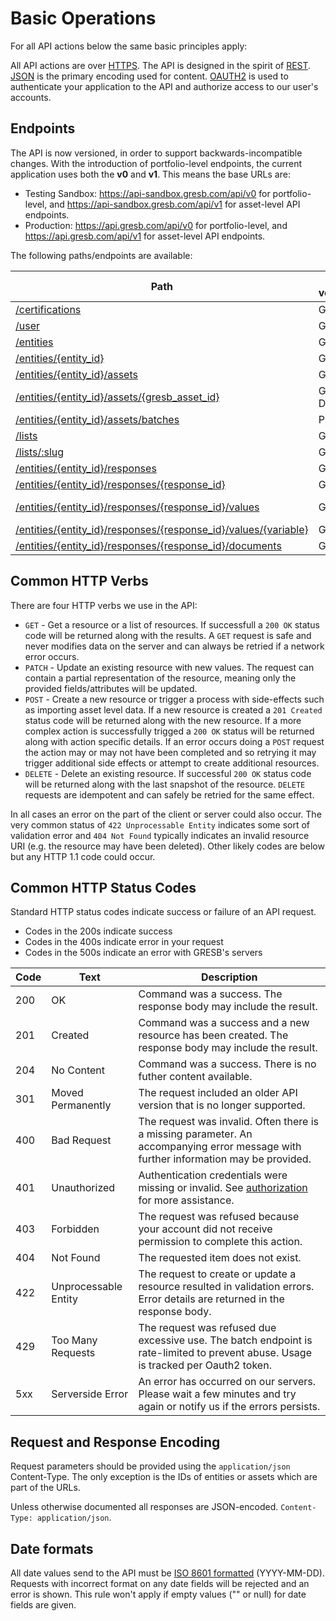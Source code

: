 # Basic Operations

For all API actions below the same basic principles apply:

All API actions are over
[HTTPS](http://en.wikipedia.org/wiki/Hypertext_Transfer_Protocol). The API is
designed in the spirit of
[REST](http://en.wikipedia.org/wiki/Representational_state_transfer).
[JSON](http://json.org/) is the primary encoding used for content.
[OAUTH2](#api-authorization) is used to authenticate your application to the
API and authorize access to our user's accounts.

## Endpoints

The API is now versioned, in order to support backwards-incompatible changes.
With the introduction of portfolio-level endpoints, the current application uses both the **v0** and **v1**. This means the base URLs are:

- Testing Sandbox: <https://api-sandbox.gresb.com/api/v0> for portfolio-level, and <https://api-sandbox.gresb.com/api/v1> for asset-level API endpoints.
- Production: <https://api.gresb.com/api/v0> for portfolio-level, and <https://api.gresb.com/api/v1> for asset-level API endpoints.

The following paths/endpoints are available:

| Path                                                                                | HTTP verbs/methods | Version
|-------------------------------------------------------------------------------------|--------------------|--------
| [/certifications](#certifications)                                                  | GET                | v1
| [/user](#users)                                                                     | GET                | v1
| [/entities](#reporting-entities)                                                    | GET                | v1
| [/entities/{entity_id}](#reporting-entities)                                        | GET                | v1
| [/entities/{entity_id}/assets](#asset-data)                                         | GET, POST          | v1
| [/entities/{entity_id}/assets/{gresb_asset_id}](#asset-data)                        | GET, PATCH, DELETE | v1
| [/entities/{entity_id}/assets/batches](#batch-asset-operations)                     | POST               | v1
| [/lists](#portfolio-data-get-lists)                                                 | GET                | v0
| [/lists/:slug](#portfolio-data-get-lists-slug)                                      | GET                | v0
| [/entities/{entity_id}/responses](#portfolio-data-get-entities-entity_id-responses) | GET                | v0
| [/entities/{entity_id}/responses/{response_id}](#portfolio-data-get-entities-entity_id-responses-response_id)                         | GET                | v0
| [/entities/{entity_id}/responses/{response_id}/values](#portfolio-data-get-entities-entity_id-responses-response_id-values-placeholder)                  | GET                | v0 **PLACEHOLDER**
| [/entities/{entity_id}/responses/{response_id}/values/{variable}](#portfolio-data-get-api-v0-entities-entity_id-responses-response_id-values-variable)       | GET, POST          | v0
| [/entities/{entity_id}/responses/{response_id}/documents](#evidence-upload)             | GET                | v0


## Common HTTP Verbs

There are four HTTP verbs we use in the API:

 * `GET` - Get a resource or a list of resources. If successfull a `200 OK`
   status code will be returned along with the results. A `GET` request is safe
   and never modifies data on the server and can always be retried if a network
   error occurs.
 * `PATCH` - Update an existing resource with new values. The request can
   contain a partial representation of the resource, meaning only the provided
   fields/attributes will be updated.
 * `POST` - Create a new resource or trigger a process with side-effects such
   as importing asset level data. If a new resource is created a `201 Created`
   status code will be returned along with the new resource. If a more complex
   action is successfully trigged a `200 OK` status will be returned along with
   action specific details. If an error occurs doing a `POST` request the
   action may or may not have been completed and so retrying it may trigger
   additional side effects or attempt to create additional resources.
 * `DELETE` - Delete an existing resource. If successful `200 OK` status code
   will be returned along with the last snapshot of the resource. `DELETE`
   requests are idempotent and can safely be retried for the same effect.

In all cases an error on the part of the client or server could also occur. The
very common status of `422 Unprocessable Entity` indicates some sort of
validation error and `404 Not Found` typically indicates an invalid resource
URI (e.g. the resource may have been deleted). Other likely codes are below but
any HTTP 1.1 code could occur.

## Common HTTP Status Codes

Standard HTTP status codes indicate success or failure of an API request.

* Codes in the 200s indicate success
* Codes in the 400s indicate error in your request
* Codes in the 500s indicate an error with GRESB's servers

| Code | Text                 | Description                                                                                                                          |
|------|----------------------|--------------------------------------------------------------------------------------------------------------------------------------|
| 200  | OK                   | Command was a success. The response body may include the result.                                                                     |
| 201  | Created              | Command was a success and a new resource has been created. The response body may include the result.                                 |
| 204  | No Content           | Command was a success. There is no futher content available.                                                                         |
| 301  | Moved Permanently    | The request included an older API version that is no longer supported.                                                               |
| 400  | Bad Request          | The request was invalid. Often there is a missing parameter. An accompanying error message with further information may be provided. |
| 401  | Unauthorized         | Authentication credentials were missing or invalid. See [authorization](#api-authorization) for more assistance.                     |
| 403  | Forbidden            | The request was refused because your account did not receive permission to complete this action.                                     |
| 404  | Not Found            | The requested item does not exist.                                                                                                   |
| 422  | Unprocessable Entity | The request to create or update a resource resulted in validation errors. Error details are returned in the response body.           |
| 429  | Too Many Requests    | The request was refused due excessive use. The batch endpoint is rate-limited to prevent abuse. Usage is tracked per Oauth2 token.   |
| 5xx  | Serverside Error     | An error has occurred on our servers.  Please wait a few minutes and try again or notify us if the errors persists.                  |

## Request and Response Encoding

Request parameters should be provided using the `application/json`
Content-Type.  The only exception is the IDs of entities or assets which are
part of the URLs.

Unless otherwise documented all responses are JSON-encoded. `Content-Type:
application/json`.

## Date formats

All date values send to the API must be [ISO 8601 formatted](https://en.wikipedia.org/wiki/ISO_8601) (YYYY-MM-DD).
Requests with incorrect format on any date fields will be rejected and an error is shown.
This rule won't apply if empty values ("" or null) for date fields are given.
